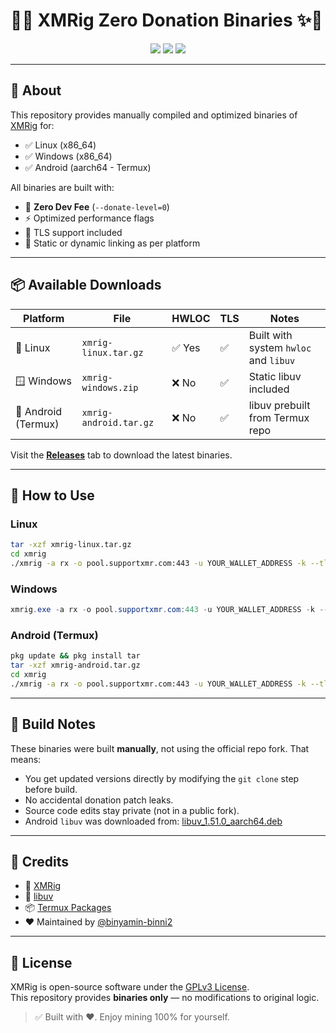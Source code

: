 # 🌌✨ XMRig Zero Donation Binaries ✨🌌

<p align="center">
  <img src="https://img.shields.io/github/release/binyamin-binni2/xmrig-zero-donation.svg?style=for-the-badge&color=brightgreen&label=Latest%20Build" />
  <img src="https://img.shields.io/badge/Donations-0%25-blueviolet?style=for-the-badge" />
  <img src="https://img.shields.io/badge/OS-Linux%20%7C%20Windows%20%7C%20Android-informational?style=for-the-badge&logo=linux" />
</p>

---

## 💎 About

This repository provides manually compiled and optimized binaries of [XMRig](https://github.com/xmrig/xmrig) for:

- ✅ Linux (x86_64)
- ✅ Windows (x86_64)
- ✅ Android (aarch64 - Termux)

All binaries are built with:

- 🧠 **Zero Dev Fee** (`--donate-level=0`)
- ⚡ Optimized performance flags
- 🔐 TLS support included
- 🧱 Static or dynamic linking as per platform

---

## 📦 Available Downloads

| Platform | File | HWLOC | TLS | Notes |
|----------|------|--------|-----|-------|
| 🐧 Linux | `xmrig-linux.tar.gz` | ✅ Yes | ✅ | Built with system `hwloc` and `libuv` |
| 🪟 Windows | `xmrig-windows.zip` | ❌ No | ✅ | Static libuv included |
| 🤖 Android (Termux) | `xmrig-android.tar.gz` | ❌ No | ✅ | libuv prebuilt from Termux repo |

Visit the **[Releases](https://github.com/binyamin-binni2/xmrig-zero-donation/releases)** tab to download the latest binaries.

---

## 🧪 How to Use

### Linux

```bash
tar -xzf xmrig-linux.tar.gz
cd xmrig
./xmrig -a rx -o pool.supportxmr.com:443 -u YOUR_WALLET_ADDRESS -k --tls
```

### Windows

```powershell
xmrig.exe -a rx -o pool.supportxmr.com:443 -u YOUR_WALLET_ADDRESS -k --tls
```

### Android (Termux)

```bash
pkg update && pkg install tar
tar -xzf xmrig-android.tar.gz
cd xmrig
./xmrig -a rx -o pool.supportxmr.com:443 -u YOUR_WALLET_ADDRESS -k --tls
```

---

## 🧱 Build Notes

These binaries were built **manually**, not using the official repo fork. That means:

- You get updated versions directly by modifying the `git clone` step before build.
- No accidental donation patch leaks.
- Source code edits stay private (not in a public fork).
- Android `libuv` was downloaded from:
  [libuv_1.51.0_aarch64.deb](https://packages.termux.dev/apt/termux-main/pool/main/libu/libuv/libuv_1.51.0_aarch64.deb)

---

## 🌟 Credits

- 🔧 [XMRig](https://github.com/xmrig/xmrig)
- 🧩 [libuv](https://github.com/libuv/libuv)
- 📦 [Termux Packages](https://github.com/termux/termux-packages)
- ❤️ Maintained by [@binyamin-binni2](https://github.com/binyamin-binni2)

---

## 💬 License

XMRig is open-source software under the [GPLv3 License](https://github.com/xmrig/xmrig/blob/master/LICENSE).  
This repository provides **binaries only** — no modifications to original logic.

> ✅ Built with ❤️. Enjoy mining 100% for yourself.
